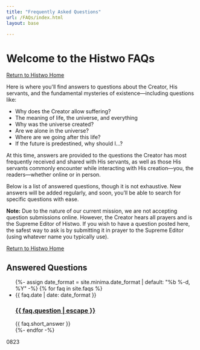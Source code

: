 ```yaml
---
title: "Frequently Asked Questions"
url: /FAQs/index.html
layout: base

---
```

# Welcome to the Histwo FAQs  
[Return to Histwo Home](https://Histwo.github.io)

Here is where you'll find answers to questions about the Creator, His servants, and the fundamental mysteries of existence—including questions like:  

- Why does the Creator allow suffering?
- The meaning of life, the universe, and everything
- Why was the universe created?
- Are we alone in the universe?
- Where are we going after this life?
- If the future is predestined, why should I...?

At this time, answers are provided to the questions the Creator has most frequently received and shared with His servants, as well as those His servants commonly encounter while interacting with His creation—you, the readers—whether online or in person.

Below is a list of answered questions, though it is not exhaustive. New answers will be added regularly, and soon, you’ll be able to search for specific questions with ease.

**Note:** Due to the nature of our current mission, we are not accepting question submissions online. However, the Creator hears all prayers and is the Supreme Editor of Histwo. If you wish to have a question posted here, the safest way to ask is by submitting it in prayer to the Supreme Editor (using whatever name you typically use).

[Return to Histwo Home](https://Histwo.github.io)

<h2>Answered Questions</h2>
<ul class="post-list">
    {%- assign date_format = site.minima.date_format | default: "%b %-d, %Y" -%}
    {% for faq in site.faqs %}
    <li>
    <span class="post-meta">{{ faq.date | date: date_format }}</span>
    <h3>
        <a class="post-link" href="{{ faq.url | relative_url }}">
        {{ faq.question | escape }}
        </a>
    </h3>
        {{ faq.short_answer }}
    </li>
    {%- endfor -%}
</ul>
<p>0823</p>
